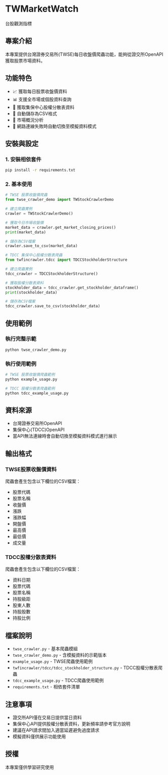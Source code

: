 # TWMarketWatch
台股觀測指標

## 專案介紹
本專案提供台灣證券交易所(TWSE)每日收盤價爬蟲功能，能夠從證交所OpenAPI獲取股票市場資料。

## 功能特色
- 📈 獲取每日股票收盤價資料
- 📊 支援全市場或個股資料查詢
- 🏢 獲取集保中心股權分散表資料
- 💾 自動儲存為CSV格式
- 📱 市場概況分析
- 🔄 網路連線失敗時自動切換至模擬資料模式

## 安裝與設定

### 1. 安裝相依套件
```bash
pip install -r requirements.txt
```

### 2. 基本使用
```python
# TWSE 股票收盤價爬蟲
from twse_crawler_demo import TWStockCrawlerDemo

# 建立爬蟲實例
crawler = TWStockCrawlerDemo()

# 獲取今日市場收盤價
market_data = crawler.get_market_closing_prices()
print(market_data)

# 儲存為CSV檔案
crawler.save_to_csv(market_data)
```

```python
# TDCC 集保中心股權分散表爬蟲
from twfincrawler.tdcc import TDCCStockholderStructure

# 建立爬蟲實例
tdcc_crawler = TDCCStockholderStructure()

# 獲取股權分散表資料
stockholder_data = tdcc_crawler.get_stockholder_dataframe()
print(stockholder_data)

# 儲存為CSV檔案
tdcc_crawler.save_to_csv(stockholder_data)
```

## 使用範例

### 執行完整示範
```bash
python twse_crawler_demo.py
```

### 執行使用範例
```bash
# TWSE 股票收盤價爬蟲範例
python example_usage.py

# TDCC 股權分散表爬蟲範例  
python tdcc_example_usage.py
```

## 資料來源
- 台灣證券交易所OpenAPI
- 集保中心(TDCC)OpenAPI
- 當API無法連線時會自動切換至模擬資料模式進行展示

## 輸出格式

### TWSE股票收盤價資料
爬蟲會產生包含以下欄位的CSV檔案：
- 股票代碼
- 股票名稱
- 收盤價
- 漲跌
- 漲跌幅
- 開盤價
- 最高價
- 最低價
- 成交量

### TDCC股權分散表資料
爬蟲會產生包含以下欄位的CSV檔案：
- 資料日期
- 股票代碼
- 股票名稱
- 持股級距
- 股東人數
- 持股股數
- 持股比例

## 檔案說明
- `twse_crawler.py` - 基本爬蟲模組
- `twse_crawler_demo.py` - 含模擬資料的示範版本
- `example_usage.py` - TWSE爬蟲使用範例
- `twfincrawler/tdcc/tdcc_stockholder_structure.py` - TDCC股權分散表爬蟲
- `tdcc_example_usage.py` - TDCC爬蟲使用範例
- `requirements.txt` - 相依套件清單

## 注意事項
- 證交所API僅在交易日提供當日資料
- 集保中心API提供股權分散表資料，更新頻率請參考官方說明
- 建議在API請求間加入適當延遲避免過度請求
- 模擬資料僅供展示功能使用

## 授權
本專案僅供學習研究使用
